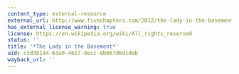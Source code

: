 ```yaml
---
content_type: external-resource
external_url: http://www.fivechapters.com/2012/the-lady-in-the-basement/
has_external_license_warning: true
license: https://en.wikipedia.org/wiki/All_rights_reserved
status: ''
title: '*The Lady in the Basement*'
uid: c3d3b144-63a0-4617-9ecc-8b667d6dcdeb
wayback_url: ''
---
```

